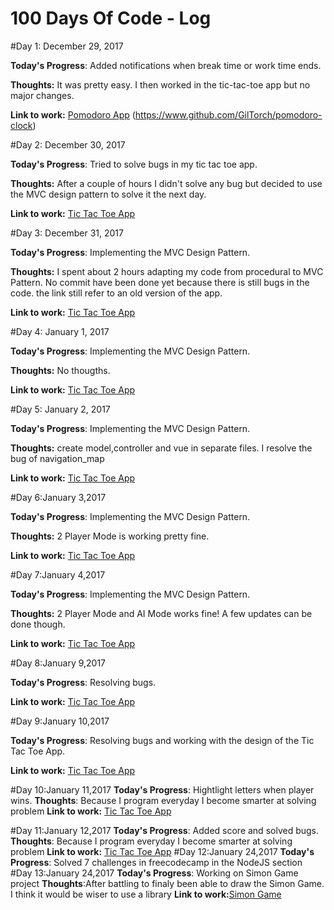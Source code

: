 # 100 Days Of Code - Log

#Day 1: December 29, 2017

**Today's Progress**: Added notifications when break time or work time ends.

**Thoughts:** It was pretty easy. I then worked in the tic-tac-toe app but no major changes.

**Link to work:**  [Pomodoro  App](https://codepen.io/BlessedCamper/pen/KXwYNY?editors=0010)
                                  (https://www.github.com/GilTorch/pomodoro-clock)

#Day 2: December 30, 2017

**Today's Progress**: Tried to solve bugs in my tic tac toe app.

**Thoughts:** After a couple of hours I didn't solve any bug but decided to use the MVC design pattern to solve it the next day.

**Link to work:** [Tic Tac Toe App](http://www.github.com/GilTorch/tic-tac-toe)


#Day 3: December 31, 2017

**Today's Progress**: Implementing the MVC Design Pattern.

**Thoughts:** I spent about 2 hours adapting my code from procedural to MVC Pattern. No commit have been done yet because there is still bugs in the code. the link still refer to an old version of the app.

**Link to work:** [Tic Tac Toe App](http://www.github.com/GilTorch/tic-tac-toe)

#Day 4: January 1, 2017

**Today's Progress**: Implementing the MVC Design Pattern.

**Thoughts:** No thougths.

**Link to work:** [Tic Tac Toe App](http://www.github.com/GilTorch/tic-tac-toe)

#Day 5: January 2, 2017

**Today's Progress**: Implementing the MVC Design Pattern.

**Thoughts:** create model,controller and vue in separate files. I resolve the bug of navigation_map

**Link to work:** [Tic Tac Toe App](http://www.github.com/GilTorch/tic-tac-toe)

#Day 6:January 3,2017

**Today's Progress**: Implementing the MVC Design Pattern.

**Thoughts:** 2 Player Mode is working pretty fine.

**Link to work:** [Tic Tac Toe App](http://www.github.com/GilTorch/tic-tac-toe)

#Day 7:January 4,2017

**Today's Progress**: Implementing the MVC Design Pattern.

**Thoughts:** 2 Player Mode and AI Mode works fine! A few updates can be done though.

**Link to work:** [Tic Tac Toe App](http://www.github.com/GilTorch/tic-tac-toe)

#Day 8:January 9,2017

**Today's Progress**: Resolving bugs.

**Link to work:** [Tic Tac Toe App](http://www.github.com/GilTorch/tic-tac-toe)

#Day 9:January 10,2017

**Today's Progress**: Resolving bugs and working with the design of the Tic Tac Toe App.

**Link to work:** [Tic Tac Toe App](http://www.github.com/GilTorch/tic-tac-toe)

#Day 10:January 11,2017
**Today's Progress**: Hightlight letters when player wins.
**Thoughts**: Because I program everyday I become smarter at solving problem
**Link to work:** [Tic Tac Toe App](http://www.github.com/GilTorch/tic-tac-toe)

#Day 11:January 12,2017
**Today's Progress**: Added score and solved bugs.
**Thoughts**: Because I program everyday I become smarter at solving problem
**Link to work:** [Tic Tac Toe App](http://www.github.com/GilTorch/tic-tac-toe)
#Day 12:January 24,2017
**Today's Progress**: Solved 7 challenges in freecodecamp in the NodeJS section
#Day 13:January 24,2017
**Today's Progress**: Working on Simon Game project
**Thoughts**:After battling to finaly been able to draw the Simon Game. I think it would be wiser to use a library
**Link to work:**[Simon Game](https://www.github.com/GilTorch/simon-game)
